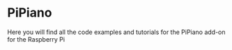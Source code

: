 PiPiano
=======

Here you will find all the code examples and tutorials for the PiPiano add-on for the Raspberry Pi
